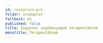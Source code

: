 ```yaml
---
id: resources-pro
folder: urodapter
fallback: en
published: false
title: Ingyenes segédanyagok terapeutáknak 
menutitle: Terapeutáknak
---
```

